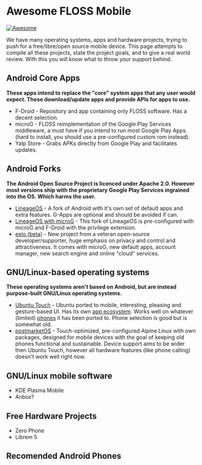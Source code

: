 # Awesome FLOSS Mobile

[![Awesome](https://awesome.re/badge.svg)](https://awesome.re)

We have many operating systems, apps and hardware projects, trying to push for a free/libre/open source mobile device. This page attempts to compile all these projects, state the project goals, and to give a real world review. With this you will know what to throw your support behind.

## Android Core Apps

**These apps intend to replace the "core" system apps that any user would expect. These download/update apps and provide APIs for apps to use.**

* F-Droid - Repository and app containing only FLOSS software. Has a decent selection.
* microG - FLOSS reimplementation of the Google Play Services middleware, a must have if you intend to run most Google Play Apps. (hard to install, you should use a pre-configured custom rom instead).
* Yalp Store - Grabs APKs directly from Google Play and facilitates updates.

## Android Forks

**The Android Open Source Project is licenced under Apache 2.0. However most versions ship with the proprietary Google Play Services ingrained into the OS. Which harms the user.**

* [LineageOS](https://lineageos.org/) - A fork of Android with it's own set of default apps and extra features. G-Apps are optional and should be avoided if can.
* [LineageOS with microG](https://lineage.microg.org/) - This fork of LineageOS is pre-configured with microG and F-Droid with the privilege extension.
* [eelo (beta)](https://e.foundation/) - New project from a veteran open-source developer/supporter, huge emphasis on privacy and control and attractiveness. It comes with microG, new default apps, account manager, new search engine and online "cloud" services.

## GNU/Linux-based operating systems

**These operating systems aren't based on Android, but are instead purpose-built GNU/Linux operating systems.**

* [Ubuntu Touch](https://ubuntu-touch.io/) - Ubuntu ported to mobile, interesting, pleasing and gesture-based UI. Has its own [app ecosystem](https://open-store.io/). Works well on whatever (limited) [phones](https://ubports.com/devices/promoted-devices) it has been ported to. Phone selection is good but is somewhat old.
* [postmarketOS](https://postmarketos.org/) - Touch-optimized, pre-configured Alpine Linux with own packages, designed for mobile devices with the goal of keeping old phones functional and sustainable. Device support aims to be wider then Ubuntu Touch, however all hardware features (like phone calling) doesn't work well right now.

## GNU/Linux mobile software

* KDE Plasma Mobile
* Anbox?

## Free Hardware Projects

* Zero Phone
* Librem 5

## Recomended Android Phones